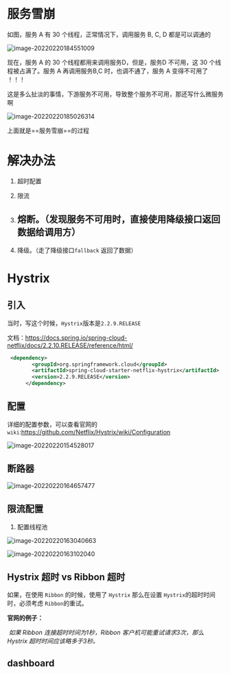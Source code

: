 # 服务雪崩



如图，服务 A 有 30 个线程，正常情况下，调用服务 B, C, D 都是可以调通的

![image-20220220184551009](https://typora-covey.oss-cn-shanghai.aliyuncs.com/img/image-20220220184551009.png)



现在，服务 A 的 30 个线程都用来调用服务D，但是，服务D 不可用，这 30 个线程被占满了。服务 A 再调用服务B,C 时，也调不通了，服务 A 变得不可用了 ！！！

这是多么扯淡的事情，下游服务不可用，导致整个服务不可用，那还写什么微服务啊

![image-20220220185026314](https://typora-covey.oss-cn-shanghai.aliyuncs.com/img/image-20220220185026314.png)



上面就是==服务雪崩==的过程





# 解决办法



1. 超时配置

2. 限流

3. 熔断。（发现服务不可用时，直接使用降级接口返回数据给调用方）
   - 

4. 降级。（走了降级接口`fallback` 返回了数据）



# Hystrix





## 引入

当时，写这个时候，`Hystrix`版本是`2.2.9.RELEASE`

文档：https://docs.spring.io/spring-cloud-netflix/docs/2.2.10.RELEASE/reference/html/



```xml
 <dependency>
        <groupId>org.springframework.cloud</groupId>
        <artifactId>spring-cloud-starter-netflix-hystrix</artifactId>
        <version>2.2.9.RELEASE</version>
      </dependency>
```









## 配置



详细的配置参数，可以查看官网的 `wiki`:https://github.com/Netflix/Hystrix/wiki/Configuration

![image-20220220154528017](https://typora-covey.oss-cn-shanghai.aliyuncs.com/img/image-20220220154528017.png)











## 断路器















![image-20220220164657477](https://typora-covey.oss-cn-shanghai.aliyuncs.com/img/image-20220220164657477.png)







## 限流配置

1. 配置线程池



![image-20220220163040663](https://typora-covey.oss-cn-shanghai.aliyuncs.com/img/image-20220220163040663.png)



![image-20220220163102040](https://typora-covey.oss-cn-shanghai.aliyuncs.com/img/image-20220220163102040.png)





## Hystrix 超时 vs Ribbon 超时



如果，在使用 `Ribbon` 的时候，使用了 `Hystrix` 那么在设置 `Hystrix`的超时时间时，必须考虑 `Ribbon`的重试。

**官网的例子：**

​	*如果 Ribbon 连接超时时间为1秒，Ribbon 客户机可能重试请求3次，那么 Hystrix 超时时间应该略多于3秒。*





## dashboard

